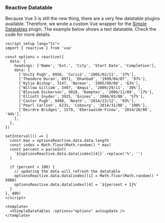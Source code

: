 ### Reactive Datatable

Because Vue 3 is still the new thing, there are a very few datatable plugins
available. Therefore, we wrote a custom Vue wrapper for the [Simple Datatables](https://github.com/fiduswriter/Simple-DataTables)
plugin. The example below shows a text datatable. Check the code for more
details.

<!--code-->

```vue
<script setup lang="ts">
import { reactive } from 'vue'

const options = reactive({
  data: {
    headings: ['Name', 'Ext.', 'City', 'Start Date', 'Completion'],
    data: [
      ['Unity Pugh', 9958, 'Curicó', '2005/02/11', '37%'],
      ['Theodore Duran', 8971, 'Dhanbad', '1999/04/07', '97%'],
      ['Kylie Bishop', 3147, 'Norman', '2005/09/08', '63%'],
      ['Willow Gilliam', 3497, 'Amqui', '2009/29/11', '30%'],
      ['Blossom Dickerson', 5018, 'Kempten', '2006/11/09', '17%'],
      ['Elliott Snyder', 3925, 'Enines', '2006/03/08', '57%'],
      ['Castor Pugh', 9488, 'Neath', '2014/23/12', '93%'],
      ['Pearl Carlson', 6231, 'Cobourg', '2014/31/08', '100%'],
      ['Deirdre Bridges', 1579, 'Eberswalde-Finow', '2014/26/08', '44%'],
    ],
  },
})

setInterval(() => {
  const max = optionsReactive.data.data.length
  const index = Math.floor(Math.random() * max)
  const percent = parseInt(
    `${optionsReactive.data.data[index][4]}`.replace('%', '')
  )

  if (percent < 100) {
    // updating the data will refresh the datatable
    optionsReactive.data.data[index][1] = Math.floor(Math.random() * 5000)
    optionsReactive.data.data[index][4] = `${percent + 1}%`
  }
}, 400)
</script>

<template>
  <VSimpleDatatables :options="options" autoupdate />
</template>
```

<!--/code-->
